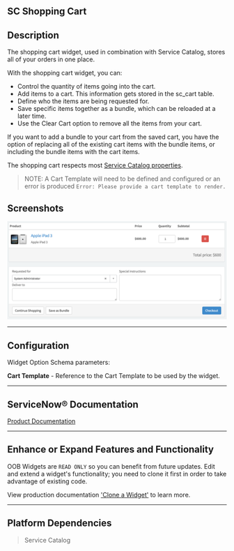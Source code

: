 ##  SC Shopping Cart

## Description

The shopping cart widget, used in combination with Service Catalog, stores all of your orders in one place.

With the shopping cart widget, you can:

* Control the quantity of items going into the cart.<br/>
* Add items to a cart. This information gets stored in the sc_cart table.<br/>
* Define who the items are being requested for.<br/>
* Save specific items together as a bundle, which can be reloaded at a later time.<br/>
* Use the Clear Cart option to remove all the items from your cart.<br/>

If you want to add a bundle to your cart from the saved cart, you have the option of replacing all of the existing cart items with the bundle items, or including the bundle items with the cart items.

The shopping cart respects most [Service Catalog properties](https://docs.servicenow.com/search?q=%27Service+Catalog+properties%27).

> NOTE: A Cart Template will need to be defined and configured or an error is produced `Error: Please provide a cart template to render.`

## Screenshots
![alt text](../images/ShoppingCartWidget.png "Shopping Cart Widget")

---
## Configuration

Widget Option Schema parameters:

**Cart Template** - Reference to the Cart Template to be used by the widget.

---
## ServiceNow® Documentation
[Product Documentation](https://docs.servicenow.com/search?q=SC+Shopping+Cart+widget) 

---
## Enhance or Expand Features and Functionality

OOB Widgets are `READ ONLY` so you can benefit from future updates. Edit and extend a widget's functionality; you need to clone it first in order to take advantage of existing code.

View production documentation ['Clone a Widget'](https://docs.servicenow.com/search?q=Clone+a+Widget) to learn more.

---
## Platform Dependencies
> Service Catalog